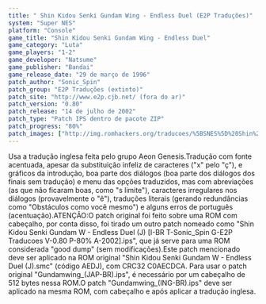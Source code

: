 ```yaml
---
title: " Shin Kidou Senki Gundam Wing - Endless Duel (E2P Traduções)"
system: "Super NES"
platform: "Console"
game_title: "Shin Kidou Senki Gundam Wing - Endless Duel"
game_category: "Luta"
game_players: "1-2"
game_developer: "Natsume"
game_publisher: "Bandai"
game_release_date: "29 de março de 1996"
patch_author: "Sonic_Spin"
patch_group: "E2P Traduções (extinto)"
patch_site: "http://www.e2p.cjb.net/ (fora do ar)"
patch_version: "0.80"
patch_release: "14 de julho de 2002"
patch_type: "Patch IPS dentro de pacote ZIP"
patch_progress: "80%"
patch_images: ["http://img.romhackers.org/traducoes/%5BSNES%5D%20Shin%20Kidou%20Senki%20Gundam%20Wing%20-%20Endless%20Duel%20-%20E2P%20Traducoes%20-%201.png","http://img.romhackers.org/traducoes/%5BSNES%5D%20Shin%20Kidou%20Senki%20Gundam%20Wing%20-%20Endless%20Duel%20-%20E2P%20Traducoes%20-%202.png","http://img.romhackers.org/traducoes/%5BSNES%5D%20Shin%20Kidou%20Senki%20Gundam%20Wing%20-%20Endless%20Duel%20-%20E2P%20Traducoes%20-%203.png"]
---
```

Usa a tradução inglesa feita pelo grupo Aeon Genesis.Tradução com fonte acentuada, apesar da substituição infeliz de caracteres ("x" pelo "ç"), e gráficos da introdução, boa parte dos diálogos (boa parte dos diálogos dos finais sem tradução) e menu das opções traduzidos, mas com abreviações (as que não ficaram boas, como "s limite"), caracteres irregulares nos diálogos (provavelmente o "ê"), traduções literais (gerando redundâncias como "Obstáculos como você mesmo") e alguns erros de português (acentuação).ATENÇÃO:O patch original foi feito sobre uma ROM com cabeçalho, por conta disso, foi tirado um outro patch nomeado como "Shin Kidou Senki Gundam W - Endless Duel (J) [I-BR T-Sonic_Spin G-E2P Traducoes V-0.80 P-80% A-2002].ips", que já serve para uma ROM considerada "good dump" (sem modificações).Este patch mencionado deve ser aplicado na ROM original "Shin Kidou Senki Gundam W - Endless Duel (J).smc" (código AEDJ), com CRC32 C0AECDCA. Para usar o patch original "Gundamwing_(JAP-BR).ips", é necessário por um cabeçalho de 512 bytes nessa ROM.O patch "Gundamwing_(ING-BR).ips" deve ser aplicado na mesma ROM, com cabeçalho e após aplicar a tradução inglesa.
